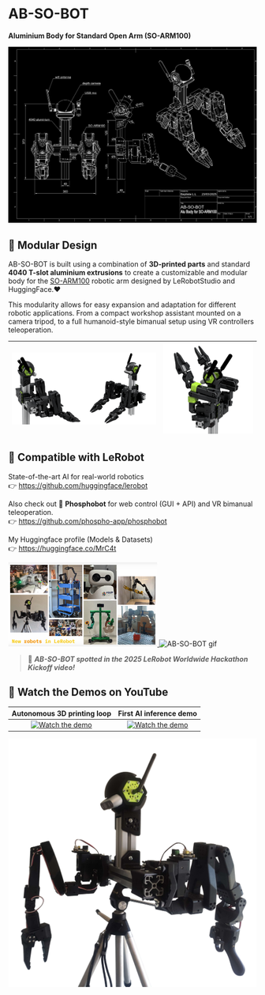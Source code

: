# AB-SO-BOT

**Aluminium Body for Standard Open Arm (SO-ARM100)**

![AB-SO-BOT Drawing](images/AB-SO-DARK.png)

## 🔩 Modular Design

AB-SO-BOT is built using a combination of <strong>3D-printed parts</strong> and standard <strong>4040 T-slot aluminium extrusions</strong> to create a customizable and modular body for the <a href="https://github.com/TheRobotStudio/SO-ARM100">SO-ARM100</a> robotic arm designed by LeRobotStudio and HuggingFace.❤️  

This modularity allows for easy expansion and adaptation for different robotic applications. From a compact workshop assistant mounted on a camera tripod, to a full humanoid-style bimanual setup using VR controllers teleoperation.


| ![AB-SO-BOT Banner](images/AB-SO-banner.png) |![AB-SO-Render](images/AB-SO-Render.png) |
|:--:|:--:|

## 🤗 Compatible with LeRobot

State-of-the-art AI for real-world robotics  
👉 https://github.com/huggingface/lerobot

Also check out 🧪 **Phosphobot** for web control (GUI + API) and VR bimanual teleoperation.   
👉 https://github.com/phospho-app/phosphobot

My Huggingface profile (Models & Datasets)  
👉 https://huggingface.co/MrC4t



<p align=" ">
  <a href="https://youtu.be/-x64_-g5ABw?t=606">
    <img src="images/LeRobotHackathonKickOff.png" alt="AB-SO-BOT in LeRobot Hackathon Kickoff" width="60%">
  </a>
  <img src="images/AB-SO.gif" alt="AB-SO-BOT gif" width="36%">
</p>

> 🦾 **_AB-SO-BOT spotted in the 2025 LeRobot Worldwide Hackathon Kickoff video!_**  


## 🎥 Watch the Demos on YouTube

| Autonomous 3D printing loop | First **AI** inference demo |
|:--:|:--:|
| [![Watch the demo](https://img.youtube.com/vi/gPFcQjBbeOc/hqdefault.jpg)](https://www.youtube.com/watch?v=gPFcQjBbeOc) | [![Watch the demo](https://img.youtube.com/vi/xaGvbCwGXA4/hqdefault.jpg)](https://www.youtube.com/shorts/xaGvbCwGXA4) |


![ABSO Tripod](images/ABSO-TRIPOD.png)
